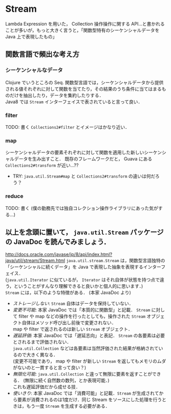 # Stream
Lambda Expression を用いた， Collection 操作操作に関する API…と書かれることが多いが，もっと大きく言うと，「関数型特有のシーケンシャルデータを Java 上で表現したもの」

## 関数言語で頻出な考え方
### シーケンシャルなデータ
Clojure でいうところの Seq. 関数型言語では，シーケンシャルデータから提供される値それぞれに対して関数を当てたり，その結果のうち条件に当てはまるものだけを抽出したり，データを集約したりする．  
Java8 では `Stream` インターフェイスで表されていると言って良い．


### filter
TODO: 書く
`Collections2#filter` とイメージはかなり近い．

### map
シーケンシャルデータの要素それぞれに対して関数を適用した新しいシーケンシャルデータを生み出すこと．
既存のフレームワークだと， Guava にある `Collections2#transform` が近い...??

* TRY: `java.util.Stream#map` と `Collections2#transform` の違いは何だろう？

### reduce
TODO: 書く
(僕の勤務先では独自コレクション操作ライブラリにあった気がする…)

## 以上を念頭に置いて， `java.util.Stream` パッケージの JavaDoc を読んでみましょう．
http://docs.oracle.com/javase/jp/8/api/index.html?java/util/stream/Stream.html
`java.util.stream.Stream` は，関数型言語独特の「シーケンシャルに続くデータ」を Java で表現した抽象を表現するインターフェイス．  
(`java.util.Iterator` に似ているが， `Iterator` はそれ自体が状態を持つ点で違う，ということがすんなり理解できると良いかと個人的に思います．)   
`Stream` には，以下のような特徴がある． (本家 JavaDoc より)

* *ストレージしない*: `Stream` 自体はデータを保持していない．
* *変更不可能*: 本家 JavaDoc では「本質的に関数型」と記載． `Stream` に対して filter や map などの操作を行ったとしても，操作された `Stream` オブジェクト自体はメソッド呼び出し前後で変更されない．  
map や filter で返されるのは新しい `Stream` オブジェクト．
* *遅延評価*: 本家 JavaDoc では「遅延志向」と表記． `Stream` の各要素は必要とされるまで評価されない．   
`java.util.Collection` などは各要素は当然評価された結果が格納されているので大きく異なる．  
(変更不可能であり， map や filter が新しい `Stream` を返してもメモリのムダがないのと一貫すると言って良い？)
* *無限化可能*: `java.util.Collection` と違って無限に要素を返すことができる． (無限に続く自然数の数列，とか表現可能．)  
これも遅延評価だから成せる技．
* *使いきり*: 本家 JavaDoc では「消費可能」と記載．`Stream` が生成されてから要素が消費されるのは1度だけ．同じ Stream をソースにした処理を行うときは，もう一度 `Stream` を生成する必要がある．



